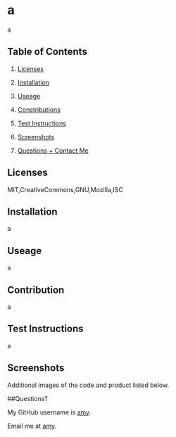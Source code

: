 # a

  a

  ## Table of Contents

  1. [Licenses](#licenses)

  2. [Installation](#installation)

  3. [Useage](#useage)

  4. [Constributions](#constribution)

  5. [Test Instructions](#testInstructions)

  6. [Screenshots](#screenshots)

  7. [Questions + Contact Me](#questions)

  ## Licenses

  MIT,CreativeCommons,GNU,Mozilla,ISC

  ## Installation

  a

  ## Useage

  a

  ## Contribution

  a

  ## Test Instructions

  a

  ## Screenshots

  Additional images of the code and product listed below.

  ##Questions?

  My GitHub username is [amy](https://www.github.com/amy).

  Email me at [amy](mailto:amy).